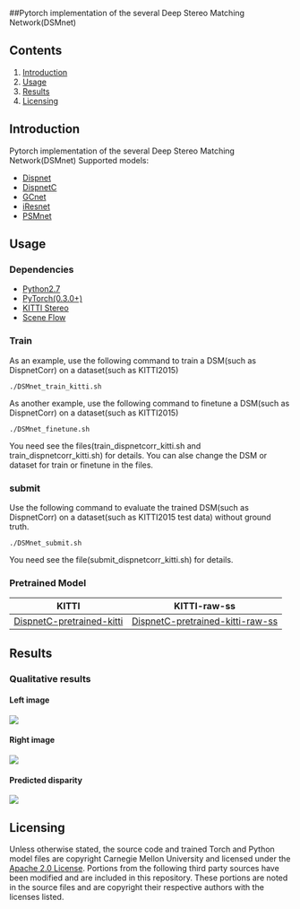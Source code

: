 ##Pytorch implementation of the several Deep Stereo Matching Network(DSMnet)

## Contents

1. [Introduction](#introduction)
2. [Usage](#usage)
3. [Results](#results)
4. [Licensing](#Licensing)

## Introduction

Pytorch implementation of the several Deep Stereo Matching Network(DSMnet)
Supported models:

- [Dispnet](http://arxiv.org/abs/1512.02134)
- [DispnetC](http://arxiv.org/abs/1512.02134)
- [GCnet](http://arxiv.org/abs/1703.04309)
- [iResnet](http://arxiv.org/abs/1712.01039v1)
- [PSMnet](http://arxiv.org/pdf/1803.08669)

## Usage

### Dependencies

- [Python2.7](https://www.python.org/downloads/)
- [PyTorch(0.3.0+)](http://pytorch.org)
- [KITTI Stereo](http://www.cvlibs.net/datasets/kitti/eval_stereo.php)
- [Scene Flow](https://lmb.informatik.uni-freiburg.de/resources/datasets/SceneFlowDatasets.en.html)

### Train
As an example, use the following command to train a DSM(such as DispnetCorr) on  a dataset(such as KITTI2015)

```
./DSMnet_train_kitti.sh
```

As another example, use the following command to finetune a DSM(such as DispnetCorr) on  a dataset(such as KITTI2015)

```
./DSMnet_finetune.sh
```
You need see the files(train_dispnetcorr_kitti.sh and train_dispnetcorr_kitti.sh) for details. You can alse change the DSM or dataset for train or finetune in the files.


### submit
Use the following command to evaluate the trained DSM(such as DispnetCorr) on  a dataset(such as KITTI2015 test data) without ground truth.

```
./DSMnet_submit.sh
```
You need see the file(submit_dispnetcorr_kitti.sh) for details.

### Pretrained Model
| KITTI | KITTI-raw-ss |
|---|---|
|[DispnetC-pretrained-kitti](https://pan.baidu.com/s/1Dy9FitFASBFtTBoKAhodRg)|[DispnetC-pretrained-kitti-raw-ss](https://pan.baidu.com/s/1AWz9rJVoAuXn2KjCUvllBw)|


## Results

### Qualitative results
#### Left image
<img align="center" src="https://github.com/wyf2017/DSMnet/tree/master/deploy/10L.png">

#### Right image
<img align="center" src="https://github.com/wyf2017/DSMnet/tree/master/deploy/10R.png">

#### Predicted disparity
<img align="center" src="https://github.com/wyf2017/DSMnet/tree/master/deploy/dispL.png">

## Licensing
Unless otherwise stated, the source code and trained Torch and Python
model files are copyright Carnegie Mellon University and licensed
under the [Apache 2.0 License](./LICENSE).
Portions from the following third party sources have
been modified and are included in this repository.
These portions are noted in the source files and are
copyright their respective authors with
the licenses listed.
